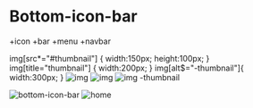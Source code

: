 # Bottom-icon-bar
+icon +bar +menu +navbar


img[src*="#thumbnail"] {
   width:150px;
   height:100px;
}
img[title="thumbnail"] {
   width:200px;
}
img[alt$="-thumbnail"]{
    width:300px;
}
![img]((src=https://user-images.githubusercontent.com/98836519/172958066-b2b6abb2-10cd-4236-894d-c2f3b3335435.jpg)#thumbnail) <!-- src = link#thumbnail -->
![img]((https://user-images.githubusercontent.com/98836519/172958066-b2b6abb2-10cd-4236-894d-c2f3b3335435.jpg) "thumbnail") <!-- title = thumbnail -->
![img -thumbnail]((https://user-images.githubusercontent.com/98836519/172958066-b2b6abb2-10cd-4236-894d-c2f3b3335435.jpg)) <!-- alt = img -thumbnail -->

![bottom-icon-bar](https://user-images.githubusercontent.com/98836519/172958063-ddcaef69-527e-49f2-ae55-570450801f2b.gif)
![home](https://user-images.githubusercontent.com/98836519/172958066-b2b6abb2-10cd-4236-894d-c2f3b3335435.jpg)
